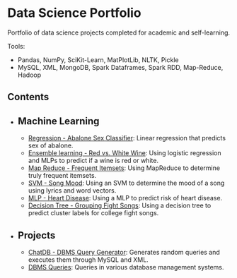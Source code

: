 # Data Science Portfolio

Portfolio of data science projects completed for academic and self-learning.

Tools:
- Pandas, NumPy, SciKit-Learn, MatPlotLib, NLTK, Pickle
- MySQL, XML, MongoDB, Spark Dataframes, Spark RDD, Map-Reduce, Hadoop

## Contents
- ## Machine Learning
  - [Regression - Abalone Sex Classifier](https://github.com/buzzkale/data_science_portfolio/blob/main/abalone.ipynb): Linear regression that predicts sex of abalone.
  - [Ensemble learning - Red vs. White Wine](https://github.com/buzzkale/data_science_portfolio/blob/main/wine.ipynb): Using logistic regression and MLPs to predict if a wine is red or white.
  - [Map Reduce - Frequent Itemsets](https://github.com/buzzkale/data_science_portfolio/blob/main/mapreduce.ipynb): Using MapReduce to determine truly frequent itemsets.
  - [SVM - Song Mood](https://github.com/buzzkale/data_science_portfolio/blob/main/lyrics-3.ipynb): Using an SVM to determine the mood of a song using lyrics and word vectors.
  - [MLP - Heart Disease](https://github.com/buzzkale/data_science_portfolio/blob/main/heart-disease-2.ipynb): Using a MLP to predict risk of heart disease.
  - [Decision Tree - Grouping Fight Songs](https://github.com/buzzkale/data_science_portfolio/blob/main/fightsongs.ipynb): Using a decision tree to predict cluster labels for college fight songs.

- ## Projects
  - [ChatDB - DBMS Query Generator](https://github.com/buzzkale/data_science_portfolio/tree/main/chatdb): Generates random queries and executes them through MySQL and XML.
  - [DBMS Queries](https://github.com/buzzkale/data_science_portfolio/tree/main/dbms): Queries in various database management systems.
